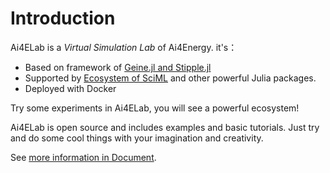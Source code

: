 # Introduction

Ai4ELab is a *Virtual Simulation Lab* of Ai4Energy. it's：

* Based on framework of [Geine.jl and Stipple.jl](https://www.genieframework.com/)
* Supported by [Ecosystem of SciML](https://sciml.ai/) and other powerful Julia packages.
* Deployed with Docker

Try some experiments in Ai4ELab, you will see a powerful ecosystem!

Ai4ELab is open source and includes examples and basic tutorials. Just try and do some cool things with your imagination and creativity.

See [more information in Document](https://ai4energy.github.io/Ai4ELab/dev/).
